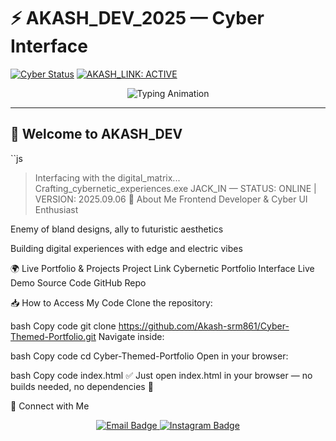 # ⚡ AKASH_DEV_2025 — Cyber Interface

[![Cyber Status](https://img.shields.io/badge/SYSTEM_ONLINE-brightgreen?style=for-the-badge)](https://akash-dev-2.netlify.app/)
[![AKASH_LINK: ACTIVE](https://img.shields.io/badge/AKASH_LINK-ACTIVE-blue?style=for-the-badge)](https://akash-dev-2.netlify.app/)

<p align="center">
  <img src="https://readme-typing-svg.herokuapp.com?font=Share+Tech+Mono&size=22&duration=4000&pause=1000&color=00FF00&center=true&vCenter=true&width=600&lines=%3E+Accessing+AKASH_DEV_2025...;%3E+Loading+Cyber+Interface...;%3E+SYSTEM+ONLINE+%E2%9C%85" alt="Typing Animation" />
</p>

---

## 👋 Welcome to AKASH_DEV

``js
> Interfacing with the digital_matrix...
> Crafting_cybernetic_experiences.exe
> JACK_IN — STATUS: ONLINE | VERSION: 2025.09.06
🚀 About Me
Frontend Developer & Cyber UI Enthusiast

Enemy of bland designs, ally to futuristic aesthetics

Building digital experiences with edge and electric vibes

🌍 Live Portfolio & Projects
Project	Link
Cybernetic Portfolio Interface	Live Demo
Source Code	GitHub Repo

📥 How to Access My Code
Clone the repository:

bash
Copy code
git clone https://github.com/Akash-srm861/Cyber-Themed-Portfolio.git
Navigate inside:

bash
Copy code
cd Cyber-Themed-Portfolio
Open in your browser:

bash
Copy code
index.html
✅ Just open index.html in your browser — no builds needed, no dependencies 🚀

📡 Connect with Me
<p align="center"> <a href="mailto:akashrgs212006@gmail.com"> <img src="https://img.shields.io/badge/EMAIL-protocol-gmail-red?style=for-the-badge&logo=gmail" alt="Email Badge" /> </a> <a href="https://instagram.com/a_k_a_s_h__0__7"> <img src="https://img.shields.io/badge/Instagram-profile-ff007f?style=for-the-badge&logo=instagram" alt="Instagram Badge" /> </a> </p>
